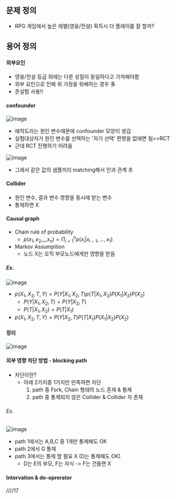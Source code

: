 ## 문제 정의
* RPG 게임에서 높은 레벨(영웅/전설) 획득시 더 플레이를 잘 할까?

## 용어 정의

#### 외부요인
* 영웅/전설 등급 외에는 다른 성질이 동일하다고 가저해야함
* 외부 요인으로 인해 위 가정을 위배하는 경우 多
* 준실험 사용!!

#### confounder

![image](https://github.com/hkyoo52/Causal-Inference/assets/63588046/bffdcb85-a4a4-4237-acc7-427df46c6a52)

* 애착도라는 원인 변수때문에 confounder 모양이 생김
* 실험대상자가 원인 변수를 선택하는 '자기 선택' 편향을 없애면 됨=>RCT
* 근데 RCT 진행하기 어려움

![image](https://github.com/hkyoo52/Causal-Inference/assets/63588046/7496945e-87bb-4f0b-8809-3ebdc47dc622)
  
* 그래서 같은 값의 샘플끼리 matching해서 인과 관계 추

#### Collider
* 원인 변수, 결과 변수 영향을 동시에 받는 변수
* 통제하면 X

#### Causal graph
* Chain rule of probability
  * $p(x_1,x_2,,,,x_n) = \Pi_{i=1}^n p(x_i|x_{i-1},...,x_1)$
* Markov Assumpition
  * 노드 X는 오직 부모노드에게만 영향을 받음

##### Ex.
![image](https://github.com/hkyoo52/Causal-Inference/assets/63588046/784b2897-4f13-458c-9797-e1fb58267cad)

* $p(X_1,X_2,T,Y)=P(Y|X_1,X_2,T)p(T|X_1,X_2)P(X_1|X_2)P(X_2)$
  * $P(Y|X_1,X_2,T) = P(Y|X_2,T)$
  * $P(T|X_1,X_2) = P(T|X_1)$
* $p(X_1,X_2,T,Y)=P(Y|X_2,T)P(T|X_1)P(X_1|X_2)P(X_2)$

#### 정리
![image](https://github.com/hkyoo52/Causal-Inference/assets/63588046/ea76aa5c-781c-42f3-928a-911c75c8a365)

#### 외부 영향 차단 방법 - blocking path
* 차단이란?
  * 아래 2가지중 1가지만 만족하면 차단
    1. path 중 Fork, Chain 형태의 노드 존재 & 통제
    2. path 중 통제되지 않은 Collider & Collider 자 존재
   
###### Ex.
![image](https://github.com/hkyoo52/Causal-Inference/assets/63588046/4a3eca8c-3d24-458a-8785-2f8efc852711)

* path 1에서는 A,B,C 중 1개만 통제해도 OK
* path 2에서 G 통제
* path 3에서는 통제 할 필요 X (D는 통제해도 OK)
  * D는 E의 부모, F는 자식 -> F는 건들면 X

#### Intervation & do-oprerator

////17






